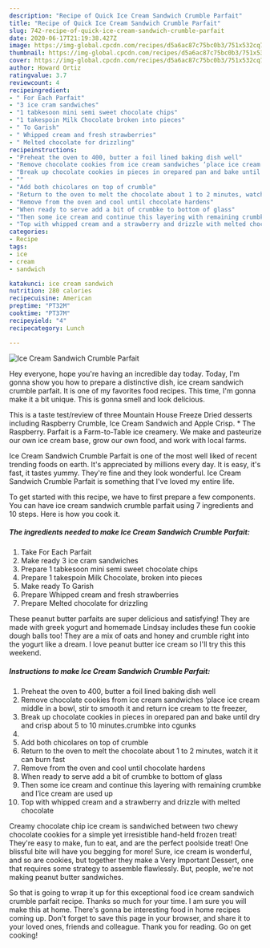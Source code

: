 ```yaml
---
description: "Recipe of Quick Ice Cream Sandwich Crumble Parfait"
title: "Recipe of Quick Ice Cream Sandwich Crumble Parfait"
slug: 742-recipe-of-quick-ice-cream-sandwich-crumble-parfait
date: 2020-06-17T21:19:38.427Z
image: https://img-global.cpcdn.com/recipes/d5a6ac87c75bc0b3/751x532cq70/ice-cream-sandwich-crumble-parfait-recipe-main-photo.jpg
thumbnail: https://img-global.cpcdn.com/recipes/d5a6ac87c75bc0b3/751x532cq70/ice-cream-sandwich-crumble-parfait-recipe-main-photo.jpg
cover: https://img-global.cpcdn.com/recipes/d5a6ac87c75bc0b3/751x532cq70/ice-cream-sandwich-crumble-parfait-recipe-main-photo.jpg
author: Howard Ortiz
ratingvalue: 3.7
reviewcount: 4
recipeingredient:
- " For Each Parfait"
- "3 ice cram sandwiches"
- "1 tabkesoon mini semi sweet chocolate chips"
- "1 takespoin Milk Chocolate broken into pieces"
- " To Garish"
- " Whipped cream and fresh strawberries"
- " Melted chocolate for drizzling"
recipeinstructions:
- "Preheat the oven to 400, butter a foil lined baking dish well"
- "Remove chocolate cookies from ice cream sandwiches ‘place ice cream middle in a bowl, stir to smooth it and return ice cream to tte freezer,"
- "Break up chocolate cookies in pieces in orepared pan and bake until dry and crisp about 5 to 10 minutes.crumbke into cgunks"
- ""
- "Add both chicolares on top of crumble"
- "Return to the oven to melt the chocolate about 1 to 2 minutes, watch it it can burn fast"
- "Remove from the oven and cool until chocolate hardens"
- "When ready to serve add a bit of crumbke to bottom of glass"
- "Then some ice cream and continue this layering with remaining crumbke and I’ice cream are used up"
- "Top with whipped cream and a strawberry and drizzle with melted chocolate"
categories:
- Recipe
tags:
- ice
- cream
- sandwich

katakunci: ice cream sandwich 
nutrition: 280 calories
recipecuisine: American
preptime: "PT32M"
cooktime: "PT37M"
recipeyield: "4"
recipecategory: Lunch

---
```



![Ice Cream Sandwich Crumble Parfait](https://img-global.cpcdn.com/recipes/d5a6ac87c75bc0b3/751x532cq70/ice-cream-sandwich-crumble-parfait-recipe-main-photo.jpg)

Hey everyone, hope you're having an incredible day today. Today, I'm gonna show you how to prepare a distinctive dish, ice cream sandwich crumble parfait. It is one of my favorites food recipes. This time, I'm gonna make it a bit unique. This is gonna smell and look delicious.

This is a taste test/review of three Mountain House Freeze Dried desserts including Raspberry Crumble, Ice Cream Sandwich and Apple Crisp. * The Raspberry. Parfait is a Farm-to-Table ice creamery. We make and pasteurize our own ice cream base, grow our own food, and work with local farms.

Ice Cream Sandwich Crumble Parfait is one of the most well liked of recent trending foods on earth. It's appreciated by millions every day. It is easy, it's fast, it tastes yummy. They're fine and they look wonderful. Ice Cream Sandwich Crumble Parfait is something that I've loved my entire life.


To get started with this recipe, we have to first prepare a few components. You can have ice cream sandwich crumble parfait using 7 ingredients and 10 steps. Here is how you cook it.

<!--inarticleads1-->

##### The ingredients needed to make Ice Cream Sandwich Crumble Parfait:

1. Take  For Each Parfait
1. Make ready 3 ice cram sandwiches
1. Prepare 1 tabkesoon mini semi sweet chocolate chips
1. Prepare 1 takespoin Milk Chocolate, broken into pieces
1. Make ready  To Garish
1. Prepare  Whipped cream and fresh strawberries
1. Prepare  Melted chocolate for drizzling


These peanut butter parfaits are super delicious and satisfying! They are made with greek yogurt and homemade Lindsay includes these fun cookie dough balls too! They are a mix of oats and honey and crumble right into the yogurt like a dream. I love peanut butter ice cream so I&#39;ll try this this weekend. 

<!--inarticleads2-->

##### Instructions to make Ice Cream Sandwich Crumble Parfait:

1. Preheat the oven to 400, butter a foil lined baking dish well
1. Remove chocolate cookies from ice cream sandwiches ‘place ice cream middle in a bowl, stir to smooth it and return ice cream to tte freezer,
1. Break up chocolate cookies in pieces in orepared pan and bake until dry and crisp about 5 to 10 minutes.crumbke into cgunks
1. 
1. Add both chicolares on top of crumble
1. Return to the oven to melt the chocolate about 1 to 2 minutes, watch it it can burn fast
1. Remove from the oven and cool until chocolate hardens
1. When ready to serve add a bit of crumbke to bottom of glass
1. Then some ice cream and continue this layering with remaining crumbke and I’ice cream are used up
1. Top with whipped cream and a strawberry and drizzle with melted chocolate


Creamy chocolate chip ice cream is sandwiched between two chewy chocolate cookies for a simple yet irresistible hand-held frozen treat! They&#39;re easy to make, fun to eat, and are the perfect poolside treat! One blissful bite will have you begging for more! Sure, ice cream is wonderful, and so are cookies, but together they make a Very Important Dessert, one that requires some strategy to assemble flawlessly. But, people, we&#39;re not making peanut butter sandwiches. 

So that is going to wrap it up for this exceptional food ice cream sandwich crumble parfait recipe. Thanks so much for your time. I am sure you will make this at home. There's gonna be interesting food in home recipes coming up. Don't forget to save this page in your browser, and share it to your loved ones, friends and colleague. Thank you for reading. Go on get cooking!
